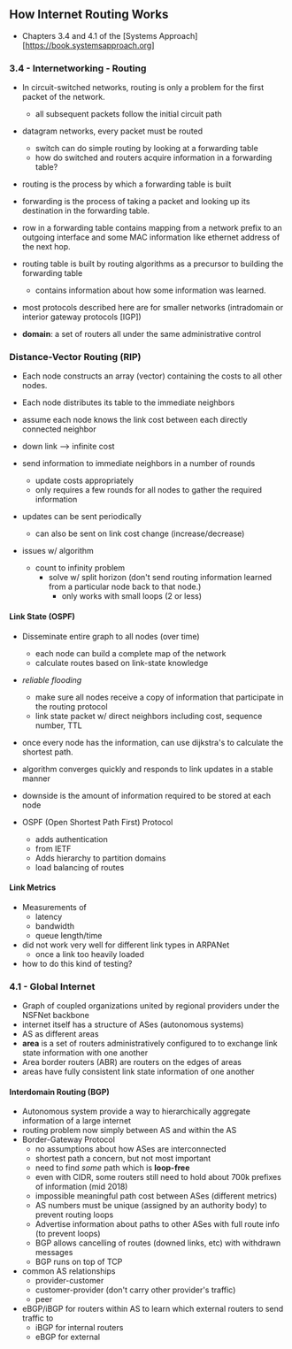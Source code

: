 

## How Internet Routing Works

- Chapters 3.4 and 4.1 of the [Systems Approach][https://book.systemsapproach.org]

### 3.4 - Internetworking - Routing

- In circuit-switched networks, routing is only a problem for the first packet
  of the network.
    - all subsequent packets follow the initial circuit path
- datagram networks, every packet must be routed
    - switch can do simple routing by looking at a forwarding table
    - how do switched and routers acquire information in a forwarding table?

- routing is the process by which a forwarding table is built
- forwarding is the process of taking a packet and looking up its destination in
  the forwarding table.

- row in a forwarding table contains mapping from a network prefix to an
  outgoing interface and some MAC information like ethernet address of the next
  hop.
- routing table is built by routing algorithms as a precursor to building the
  forwarding table
    - contains information about how some information was learned.

- most protocols described here are for smaller networks (intradomain or
  interior gateway protocols [IGP])


- **domain**: a set of routers all under the same administrative control


### Distance-Vector Routing (RIP)

- Each node constructs an array (vector) containing the costs to all other nodes.
- Each node distributes its table to the immediate neighbors
- assume each node knows the link cost between each directly connected neighbor
- down link --> infinite cost

- send information to immediate neighbors in a number of rounds
    - update costs appropriately
    - only requires a few rounds for all nodes to gather the required
      information

- updates can be sent periodically
    - can also be sent on link cost change (increase/decrease)
- issues w/ algorithm
    - count to infinity problem
        - solve w/ split horizon (don't send routing information learned from a
          particular node back to that node.)
            - only works with small loops (2 or less)

#### Link State (OSPF)

- Disseminate entire graph to all nodes (over time)
    - each node can build a complete map of the network
    - calculate routes based on link-state knowledge
- _reliable flooding_
    - make sure all nodes receive a copy of information that participate in the
      routing protocol
    - link state packet w/ direct neighbors including cost, sequence number, TTL
- once every node has the information, can use dijkstra's to calculate the
  shortest path.
- algorithm converges quickly and responds to link updates in a stable manner
- downside is the amount of information required to be stored at each node

- OSPF (Open Shortest Path First) Protocol
    - adds authentication
    - from IETF
    - Adds hierarchy to partition domains
    - load balancing of routes


#### Link Metrics

- Measurements of
    - latency
    - bandwidth
    - queue length/time
- did not work very well for different link types in ARPANet
    - once a link too heavily loaded
- how to do this kind of testing?


### 4.1 - Global Internet

- Graph of coupled organizations united by regional providers under the NSFNet
  backbone
- internet itself has a structure of ASes (autonomous systems)
- AS as different areas
- **area** is a set of routers administratively configured to to exchange link
  state information with one another
-  Area border routers (ABR) are routers on the edges of areas
- areas have fully consistent link state information of one another

#### Interdomain Routing (BGP)

- Autonomous system provide a way to hierarchically aggregate information of a
  large internet
- routing problem now simply between AS and within the AS
- Border-Gateway Protocol
    - no assumptions about how ASes are interconnected
    - shortest path a concern, but not most important
    - need to find _some_ path which is **loop-free**
    - even with CIDR, some routers still need to hold about 700k
      prefixes of information (mid 2018)
    - impossible meaningful path cost between ASes (different metrics)
    - AS numbers must be unique (assigned by an authority body) to prevent
      routing loops
    - Advertise information about paths to other ASes with full route info (to
      prevent loops)
    - BGP allows cancelling of routes (downed links, etc) with withdrawn
      messages
    - BGP runs on top of TCP
- common AS relationships
    - provider-customer
    - customer-provider (don't carry other provider's traffic)
    - peer 
- eBGP/iBGP for routers within AS to learn which external routers to send traffic to
    - iBGP for internal routers
    - eBGP for external
    